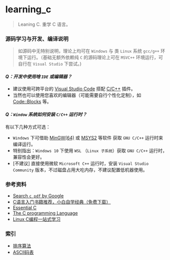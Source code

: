 # learning_c

>   Leaning C. 重学 C 语言。

### 源码学习与开发、编译说明

>   如源码中无特别说明，理论上均可在 `Windows` 与 类 `Linux` 系统 `gcc/g++` 环境下运行。（基础无额外依赖纯 `C` 的源码理论上可在 `MSVC++` 环境运行，可自行在 `Visual Studio` 下尝试。)

#### *Q：开发中使用啥 `IDE` 或编辑器？*

- 建议使用可跨平台的 [Visual Studio Code](https://code.visualstudio.com/docs/languages/cpp) 搭配 [C/C++](https://marketplace.visualstudio.com/items?itemName=ms-vscode.cpptools) 插件。
- 当然也可以使用您喜欢的编辑器（可能需要自行个性化定制），如 [Code::Blocks](http://www.codeblocks.org/) 等。

#### *Q：`Window` 系统如何安装 `C/C++` 运行时？*

有以下几种方式可选：

- `Windows` 下可借助 [MinGW(64)](https://sourceforge.net/projects/mingw-w64/) 或 [MSYS2](https://www.msys2.org/) 等软件 获取 `GNU C/C++` 运行时来编译运行。 
- 特别指出：`Windows 10` 下使用 `WSL` （`Linux 子系统`）获取 `GNU C/C++` 运行时，兼容性会更好。
- [不建议] 直接使用微软 `Microsoft C++` 运行时，安装 `Visual Studio Community` 版本，不过磁盘占用大吃内存，不建议配置低机器使用。


### 参考资料

- [Search `c pdf` by Google](https://www.google.com/search?q=c+pdf)
- [C语言入门书籍推荐，小白自学经典（免费下载）](http://c.biancheng.net/view/1674.html)
- [Essential C](http://cslibrary.stanford.edu/101/EssentialC.pdf)
- [The C programming Language](https://hikage.freeshell.org/books/theCprogrammingLanguage.pdf)
- [Linux C编程一站式学习](http://akaedu.github.io/book/index.html)

### 索引

- [排序算法](algo/sort/)
- [ASCII码表](sample/ascii)

